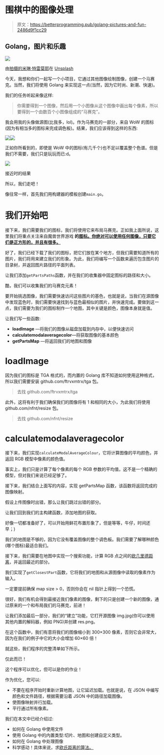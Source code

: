 # 围棋中的图像处理

> 原文：<https://betterprogramming.pub/golang-pictures-and-fun-2486d9f1cc29>

## Golang，图片和乐趣

![](img/d43510050edfcc0f3e7a1b648b68573e.png)

由[拍摄的米琳·特雷莫耶](https://unsplash.com/@mylene1708?utm_source=medium&utm_medium=referral)在 [Unsplash](https://unsplash.com?utm_source=medium&utm_medium=referral)

今天，我想和你们一起写一个小项目，它通过其他图像绘制图像，创建一个马赛克。当然，我们将使用 Golang 来实现这一点(当然，因为它时尚、新潮、快速)。

我们的任务听起来像这样:

> 你需要得到一个图像，然后用一个小图像从这个图像中画出每个像素，所以要得到一个由数百个小图像组成的“马赛克”。

我会用我的头像做源图(比我多，lol)。作为马赛克的一部分，来自 WoW 的图标(因为有相当多的图标来完成调色板)。结果，我们应该得到这样的东西:

![](img/8d723ff8108c7b6083d3105a47a9527c.png)![](img/69f8de28b0572be1deb5833b0c05e4ae.png)

正如你所看到的，即使是 WoW 中的图标(有几千个)也不足以覆盖整个色谱。但是我们不需要，我们只是玩玩而已:d。

![](img/d40f806574cd5b210a2319c6908252ab.png)

接近时的结果

所以，我们走吧！

像往常一样，首先我们用构建器的模板创建`main.go`。

# 我们开始吧

接下来，我们需要我们的图标，我们将使用它来布局马赛克。正如我上面所说，这里我们将重点关注来自魔兽世界游戏 **的[图标。你绝对可以使用任何图像，只要它们是正方形的，并且有很多。](https://github.com/AcidWeb/Clean-Icons-Mechagnome-Edition/releases/tag/9.2.5.43971)**

好了，我们已经下载了我们的图标，把它们放在某个地方，但我们需要知道所有的图片，我们将用来建立我们的形象。为此，我们将编写一个函数来遍历包含图片的目录树，并返回图片路径的平面列表。

让我们添加`getPartsPaths`函数，并在我们的收集器中固定图标的路径和大小。

酷，我们可以收集我们的马赛克元素！

要开始挑选图像，我们需要快速访问这些图片的基色，也就是说，当我们在源图像中发现蓝色时，我们需要快速找到与蓝色最相似的图片，并快速完成。要做到这一点，我们需要为我们的图标制作一个地图，其中关键是颜色，图像本身就是值。

让我们写一些函数:

*   **loadImage** —将我们的图像从磁盘加载到内存中，以便快速访问
*   **calculatemodalaveragecolor**—将获取图像的基本颜色
*   **getPartsMap** —将返回我们的地图和图像

# loadImage

因为我们的图标是 TGA 格式的，而内置的 Golang 库不知道如何使用这种格式，所以我们需要安装 github.com/ftrvxmtrx/tga 包。

> 去找 github.com/ftrvxmtrx/tga

此外，这将有利于我们确保我们的图像将有 1 和相同的大小，为此我们将使用 github.com/nfnt/resize 包。

> 去找 github.com/nfnt/resize

# **calculatemodalaveragecolor**

接下来，我们实现`calculateModalAverageColour`，它将计算图像的平均颜色，并返回 RGB 模型中像素的颜色值。

事实上，我们只是计算了每个像素的每个 RGB 参数的平均值，这不是一个精确的模型，但对我们来说已经足够了。

接下来，我们结合上面写的内容，实现 getPartsMap 函数，该函数将返回完成的图像映射。

假设上传图像时出错，那么让我们跳过出错的部分。

让我们回到我们的主构建函数，添加地图的获取。

好像一切都准备好了，可以开始用鲜花布置形象了，但是等等，牛仔，时间还早；)

我们的地图是不够的，因为它没有覆盖图像的整个调色板。我们需要了解哪种颜色(哪个图标)最适合我们。

接下来，我们需要在地图中实现一个搜索功能，计算 RGB 点之间的[欧几里德距离](https://en.wikipedia.org/wiki/Euclidean_distance)，并返回最近的部分。

我们实现了`getClosestPart`函数，它将我们的地图和从源图像中读取的像素作为输入。

一定要提前确保 map size > 0，否则你会在 nil 指针上得到一个恐慌。

很好，我们有机会得到最接近我们像素的图像，剩下的只是创建一个新的图像，通过原来的一个和布局我们的马赛克，前进！

让我们添加最后一部分，我们的“建立”功能，它打开源图像 img.jpg(你可以使用其他内置的解码器，例如 PNG)并创建 res.png。

在这个函数中，我们有意将我们的图像缩小到 300×300 像素，否则它会非常大，因为在我们的例子中它的大小会增加 60×60 倍！

就这些，我们程序的完整清单如下所示。

仅此而已！

这个程序可以优化，但可以是你的作业！

作为优化，您可以:

*   不要在程序开始时重新计算地图，让它延迟加载。也就是说，在 JSON 中编写颜色和文件路径，根据需要沿着 JSON 中的路径加载图像。
*   使图像映射并行加载。
*   平行通过所有像素。

我们在本文中已经介绍过:

*   如何在 Golang 中使用文件
*   使用 Golang 中的内置类型:切片、地图和创建自定义类型。
*   如何在 Golang 中处理图像
*   科学感动！具体来说，求[欧氏距离的算法。](https://en.wikipedia.org/wiki/Euclidean_distance)